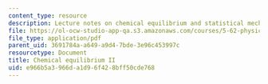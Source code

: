 ```yaml
---
content_type: resource
description: Lecture notes on chemical equilibrium and statistical mechanics.
file: https://ol-ocw-studio-app-qa.s3.amazonaws.com/courses/5-62-physical-chemistry-ii-spring-2008/e966b5a3966da1d96f428bff50cde768_17_562ln08.pdf
file_type: application/pdf
parent_uid: 3691784a-a649-a9d4-7bde-3e96c453997c
resourcetype: Document
title: Chemical equilibrium II
uid: e966b5a3-966d-a1d9-6f42-8bff50cde768
---
```

